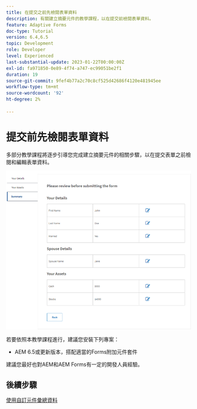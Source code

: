 ```yaml
---
title: 在提交之前先檢閱表單資料
description: 有關建立摘要元件的教學課程，以在提交前檢閱表單資料。
feature: Adaptive Forms
doc-type: Tutorial
version: 6.4,6.5
topic: Development
role: Developer
level: Experienced
last-substantial-update: 2023-01-22T00:00:00Z
exl-id: fa971850-0e89-4f74-a747-ec99051be2f1
duration: 19
source-git-commit: 9fef4b77a2c70c8cf525d42686f4120e481945ee
workflow-type: tm+mt
source-wordcount: '92'
ht-degree: 2%

---
```


# 提交前先檢閱表單資料

多部分教學課程將逐步引導您完成建立摘要元件的相關步驟，以在提交表單之前檢閱和編輯表單資料。

![review-form-data](assets/review-form-data.png)

若要依照本教學課程進行，建議您安裝下列專案：

* AEM 6.5或更新版本，搭配適當的Forms附加元件套件

建議您最好也對AEM和AEM Forms有一定的開發人員經驗。

## 後續步驟

[使用自訂元件彙總資料](./create-component.md)